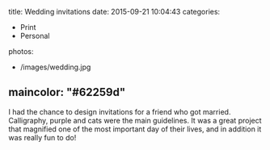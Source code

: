 title: Wedding invitations
date: 2015-09-21 10:04:43
categories:
- Print
- Personal

photos:
- /images/wedding.jpg

maincolor: "#62259d"
---

I had the chance to design invitations for a friend who got married. Calligraphy, purple and cats were the main guidelines. It was a great project that magnified one of the most important day of their lives, and in addition it was really fun to do!
